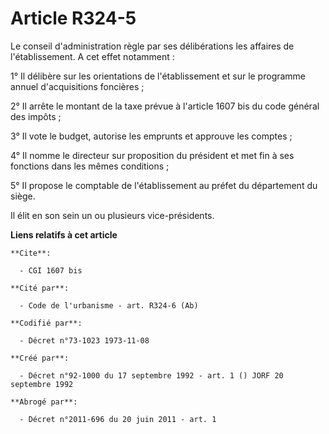 # Article R324-5

Le conseil d'administration règle par ses délibérations les affaires de l'établissement. A cet effet notamment :

1° Il délibère sur les orientations de l'établissement et sur le programme annuel d'acquisitions foncières ;

2° Il arrête le montant de la taxe prévue à l'article 1607 bis du code général des impôts ;

3° Il vote le budget, autorise les emprunts et approuve les comptes ;

4° Il nomme le directeur sur proposition du président et met fin à ses fonctions dans les mêmes conditions ;

5° Il propose le comptable de l'établissement au préfet du département du siège.

Il élit en son sein un ou plusieurs vice-présidents.

**Liens relatifs à cet article**

	**Cite**:

	  - CGI 1607 bis

	**Cité par**:

	  - Code de l'urbanisme - art. R324-6 (Ab)

	**Codifié par**:

	  - Décret n°73-1023 1973-11-08

	**Créé par**:

	  - Décret n°92-1000 du 17 septembre 1992 - art. 1 () JORF 20 septembre 1992

	**Abrogé par**:

	  - Décret n°2011-696 du 20 juin 2011 - art. 1
